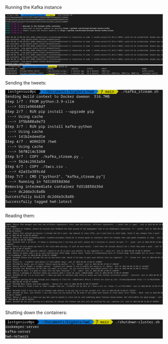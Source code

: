 Running the Kafka instance

![](./img/1.png)
![](./img/4.png)

Sending the tweets:

![](./img/2.png)

Reading them:

![](./img/3.png)

Shutting down the containers:

![](./img/5.png)
